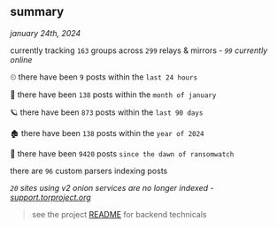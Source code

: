
## summary
_january 24th, 2024_

currently tracking `163` groups across `299` relays & mirrors - _`99` currently online_

⏲ there have been `9` posts within the `last 24 hours`

🦈 there have been `138` posts within the `month of january`

🪐 there have been `873` posts within the `last 90 days`

🏚 there have been `138` posts within the `year of 2024`

🦕 there have been `9420` posts `since the dawn of ransomwatch`

there are `96` custom parsers indexing posts

_`20` sites using v2 onion services are no longer indexed - [support.torproject.org](https://support.torproject.org/onionservices/v2-deprecation/)_

> see the project [README](https://github.com/joshhighet/ransomwatch#ransomwatch--) for backend technicals
